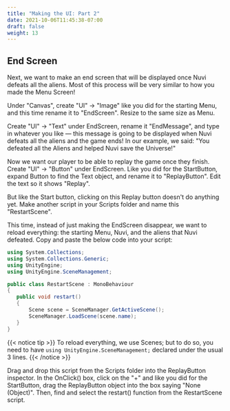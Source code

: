 ```yaml
---
title: "Making the UI: Part 2"
date: 2021-10-06T11:45:38-07:00
draft: false
weight: 13
---
```


## End Screen

Next, we want to make an end screen that will be displayed once Nuvi defeats all the aliens. Most of this process will be very similar to how you made the Menu Screen!

Under "Canvas", create "UI" → "Image" like you did for the starting Menu, and this time rename it to "EndScreen". Resize to the same size as Menu.

Create "UI" → "Text" under EndScreen, rename it "EndMessage", and type in whatever you like — this message is going to be displayed when Nuvi defeats all the aliens and the game ends! In our example, we said: "You defeated all the Aliens and helped Nuvi save the Universe!"

Now we want our player to be able to replay the game once they finish. Create "UI" → "Button" under EndScreen. Like you did for the StartButton, expand Button to find the Text object, and rename it to "ReplayButton". Edit the text so it shows "Replay".

But like the Start button, clicking on this Replay button doesn't do anything yet. Make another script in your Scripts folder and name this "RestartScene".

This time, instead of just making the EndScreen disappear, we want to reload everything: the starting Menu, Nuvi, and the aliens that Nuvi defeated. Copy and paste the below code into your script:

```csharp
using System.Collections;
using System.Collections.Generic;
using UnityEngine;
using UnityEngine.SceneManagement;

public class RestartScene : MonoBehaviour
{
   public void restart()
   {
       Scene scene = SceneManager.GetActiveScene();
       SceneManager.LoadScene(scene.name);
   }
}
```

{{< notice tip >}}
To reload everything, we use Scenes; but to do so, you need to have `using UnityEngine.SceneManagement;` declared under the usual 3 lines.
{{< /notice >}}

Drag and drop this script from the Scripts folder into the ReplayButton inspector. In the OnClick() box, click on the "+" and like you did for the StartButton, drag the ReplayButton object into the box saying "None (Object)". Then, find and select the restart() function from the RestartScene script.
